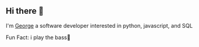 ## Hi there 👋

I'm [George](https://commerce-64hk.vercel.app) a software developer interested in 
python, javascript, and SQL


Fun Fact: i play the bass🎸


  

  
 

<!--
**wheel-s/wheel-s** is a ✨ _special_ ✨ repository because its `README.md` (this file) appears on your GitHub profile.

Here are some ideas to get you started:

- 🔭 I’m currently working on ...
- 🌱 I’m currently learning ...
- 👯 I’m looking to collaborate on ...
- 🤔 I’m looking for help with ...
- 💬 Ask me about ...
- 📫 How to reach me: ...
- 😄 Pronouns: ...
- ⚡ Fun fact: ...
-->
